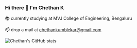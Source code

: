 ### Hi there 👋 I'm Chethan K
📚 currently studying at MVJ College of Engineering, Bengaluru

📫 drop a mail at chethankumblekar@gmail.com

![Chethan's GitHub stats](https://github-readme-stats.vercel.app/api?username=kc015800&show_icons=true&theme=radical)
